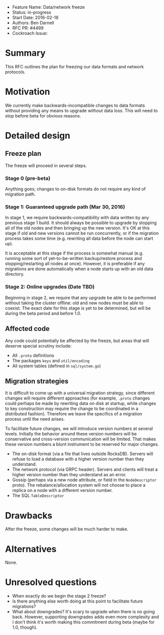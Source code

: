 - Feature Name: Data/network freeze
- Status: in-progress
- Start Date: 2016-02-18
- Authors: Ben Darnell
- RFC PR: #4499
- Cockroach Issue:


# Summary

This RFC outlines the plan for freezing our data formats and network
protocols.

# Motivation

We currently make backwards-incompatible changes to data formats
without providing any means to upgrade without data loss. This will
need to stop before beta for obvious reasons.

# Detailed design

## Freeze plan

The freeze will proceed in several steps.

### Stage 0 (pre-beta)

Anything goes; changes to on-disk formats do not require any kind of
migration path.

### Stage 1: Guaranteed upgrade path (Mar 30, 2016)

In stage 1, we require backwards-compatibility with data written by
any previous stage 1 build. It should always be possible to upgrade by
stopping all of the old nodes and then bringing up the new version.
It's OK at this stage if old and new versions cannot be run
concurrently, or if the migration process takes some time (e.g.
rewriting all data before the node can start up).

It is acceptable at this stage if the process is somewhat manual (e.g.
running some sort of yet-to-be-written backup/restore process and
stopping/restarting all nodes at once). However, it is preferable if
any migrations are done automatically when a node starts up with an
old data directory.

### Stage 2: Online upgrades (Date TBD)

Beginning in stage 2, we require that any upgrade be able to be
performed without taking the cluster offline: old and new nodes must
be able to coexist. The exact date for this stage is yet to be
determined, but will be during the beta period and before 1.0.

## Affected code

Any code could potentially be affected by the freeze, but areas that
will deserve special scrutiny include:

* All `.proto` definitions
* The packages `keys` and `util/encoding`
* All system tables (defined in `sql/system.go`)

## Migration strategies

It is difficult to come up with a universal migration strategy, since
different changes will require different approaches (for example,
`.proto` changes could perhaps be made by rewriting data on disk at
startup, while changes to key construction may require the change to
be coordinated in a distributed fashion). Therefore we leave the
specifics of a migration process until the need arises.

To facilitate future changes, we will introduce version numbers at
several levels. Initially the behavior around these version numbers
will be conservative and cross-version communication will be limited.
That makes these version numbers a blunt instrument to be reserved for
major changes.

* The on-disk format (via a file that lives outside RocksDB). Servers
  will refuse to load a database with a higher version number than
  they understand.
* The network protocol (via GRPC header). Servers and clients will
  treat a higher version number than they understand as an error.
* Gossip (perhaps via a new node attribute, or field in the
  `NodeDescriptor` proto). The rebalance/allocation system will not
  choose to place a replica on a node with a different version number.
* The SQL `TableDescriptor`

# Drawbacks

After the freeze, some changes will be much harder to make.

# Alternatives

None.

# Unresolved questions

* When exactly do we begin the stage 2 freeze?
* Is there anything else worth doing at this point to facilitate
  future migrations?
* What about downgrades? It's scary to upgrade when there is no going
  back. However, supporting downgrades adds even more complexity and I
  don't think it's worth making this commitment during beta (maybe for
  1.0, though).
